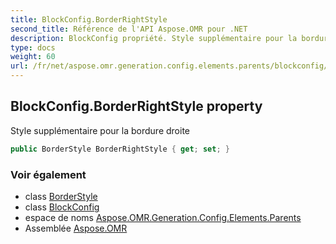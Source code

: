 ```yaml
---
title: BlockConfig.BorderRightStyle
second_title: Référence de l'API Aspose.OMR pour .NET
description: BlockConfig propriété. Style supplémentaire pour la bordure droite
type: docs
weight: 60
url: /fr/net/aspose.omr.generation.config.elements.parents/blockconfig/borderrightstyle/
---
```

## BlockConfig.BorderRightStyle property

Style supplémentaire pour la bordure droite

```csharp
public BorderStyle BorderRightStyle { get; set; }
```

### Voir également

* class [BorderStyle](../../../aspose.omr.generation.config/borderstyle/)
* class [BlockConfig](../)
* espace de noms [Aspose.OMR.Generation.Config.Elements.Parents](../../blockconfig/)
* Assemblée [Aspose.OMR](../../../)


